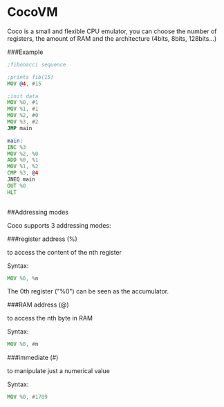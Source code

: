 # CocoVM
Coco is a small and flexible CPU emulator, you can choose the number of registers, the amount of RAM and the architecture (4bits, 8bits, 128bits...)

###Example
```asm
;fibonacci sequence

;prints fib(15)
MOV @4, #15 

;init data
MOV %0, #1
MOV %1, #1
MOV %2, #0
MOV %3, #2
JMP main

main:
INC %3
MOV %2, %0
ADD %0, %1
MOV %1, %2
CMP %3, @4
JNEQ main
OUT %0
HLT
           
```

##Addressing modes

Coco supports 3 addressing modes:

###register address (%)

to access the content of the nth register

Syntax:

```asm
MOV %0, %n
```

The 0th register ("%0") can be seen as the accumulator.

###RAM address (@)

to access the nth byte in RAM

Syntax:

```asm
MOV %0, #n
```

###immediate (#)

to manipulate just a numerical value 

Syntax:

```asm
MOV %0, #1789
```
